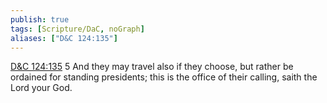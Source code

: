 ```yaml
---
publish: true
tags: [Scripture/DaC, noGraph]
aliases: ["D&C 124:135"]
---
```

[D&C 124:135](https://churchofjesuschrist.org/study/scriptures/dc-testament/dc/124?lang=eng&id=p135#p135) 5 And they may travel also if they choose, but rather be ordained for standing presidents; this is the office of their calling, saith the Lord your God.
